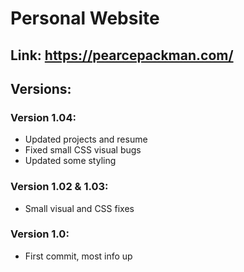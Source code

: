 # Personal Website
## Link: https://pearcepackman.com/
## Versions:
### Version 1.04:
- Updated projects and resume
- Fixed small CSS visual bugs
- Updated some styling
### Version 1.02 & 1.03:
- Small visual and CSS fixes
### Version 1.0:
- First commit, most info up


